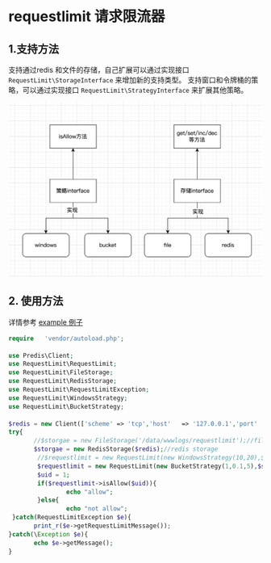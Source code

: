 # requestlimit 请求限流器

## 1.支持方法

支持通过redis 和文件的存储，自己扩展可以通过实现接口 `RequestLimit\StorageInterface` 来增加新的支持类型。
支持窗口和令牌桶的策略，可以通过实现接口 `RequestLimit\StrategyInterface` 来扩展其他策略。

![流程图](assets/chart.png)

## 2. 使用方法

详情参考 [example 例子](https://github.com/wangschang/requestlimit/blob/master/example.php)

```php
require   'vendor/autoload.php';

use Predis\Client;
use RequestLimit\RequestLimit;
use RequestLimit\FileStorage;
use RequestLimit\RedisStorage;
use RequestLimit\RequestLimitException;
use RequestLimit\WindowsStrategy;
use RequestLimit\BucketStrategy;

$redis = new Client(['scheme' => 'tcp','host'   => '127.0.0.1','port'   => 6379]);
try{
       //$storgae = new FileStorage('/data/wwwlogs/requestlimit');//file storage
       $storgae = new RedisStorage($redis);//redis storage
        //$requestlimit = new RequestLimit(new WindowsStrategy(10,20),$storgae);
        $requestlimit = new RequestLimit(new BucketStrategy(1,0.1,5),$storgae);
        $uid = 1;
        if($requestlimit->isAllow($uid)){
                echo "allow";
        }else{
                echo "not allow";
 }catch(RequestLimitException $e){
       print_r($e->getRequestLimitMessage());
}catch(\Exception $e){
       echo $e->getMessage();
}
```

```

```
